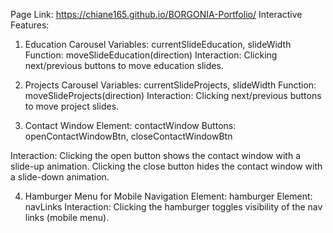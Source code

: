 Page Link: https://chiane165.github.io/BORGONIA-Portfolio/
Interactive Features:

1. Education Carousel
Variables: currentSlideEducation, slideWidth
Function: moveSlideEducation(direction)
Interaction: Clicking next/previous buttons to move education slides.

2. Projects Carousel
Variables: currentSlideProjects, slideWidth
Function: moveSlideProjects(direction)
Interaction: Clicking next/previous buttons to move project slides.

3. Contact Window
Element: contactWindow
Buttons: openContactWindowBtn, closeContactWindowBtn

Interaction:
Clicking the open button shows the contact window with a slide-up animation.
Clicking the close button hides the contact window with a slide-down animation.

4. Hamburger Menu for Mobile Navigation
Element: hamburger
Element: navLinks
Interaction: Clicking the hamburger toggles visibility of the nav links (mobile menu).
